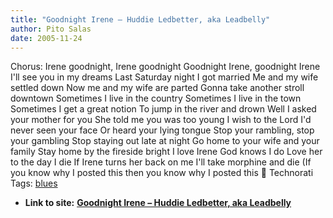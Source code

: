 ```yaml
---
title: "Goodnight Irene – Huddie Ledbetter, aka Leadbelly"
author: Pito Salas
date: 2005-11-24
---
```


Chorus: Irene goodnight, Irene goodnight Goodnight Irene, goodnight Irene I'll
see you in my dreams Last Saturday night I got married Me and my wife settled
down Now me and my wife are parted Gonna take another stroll downtown
Sometimes I live in the country Sometimes I live in the town Sometimes I get a
great notion To jump in the river and drown Well I asked your mother for you
She told me you was too young I wish to the Lord I'd never seen your face Or
heard your lying tongue Stop your rambling, stop your gambling Stop staying
out late at night Go home to your wife and your family Stay home by the
fireside bright I love Irene God knows I do Love her to the day I die If Irene
turns her back on me I'll take morphine and die (If you know why I posted this
then you know why I posted this 🙂 Technorati Tags:
[blues](<http://www.technorati.com/tag/blues>)


* **Link to site:** **[Goodnight Irene – Huddie Ledbetter, aka Leadbelly](None)**
